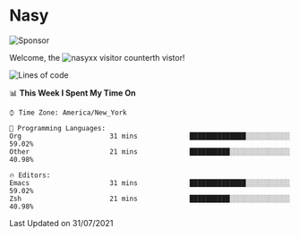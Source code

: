 # Nasy

<!--
<p align="center">
<img height="200" src="https://github-readme-stats.vercel.app/api?username=nasyxx&count_private=true&show_icons=true&theme=dracula&include_all_commits=true"/>
<img height="200" src="https://github-readme-stats.vercel.app/api/top-langs/?username=nasyxx&theme=dracula&hide=html,jupyter+notebook&count_private=true&show_icons=true"/>
</p>

  
----------------
-->

![Sponsor](https://img.shields.io/static/v1.svg?label=Sponsor&message=%E2%9D%A4&logo=GitHub&style=flat&color=pink)
 
Welcome, the ![nasyxx visitor counter](https://count.getloli.com/get/@nasyxx?theme=rule34)th vistor!
 
<!--START_SECTION:waka-->
![Lines of code](https://img.shields.io/badge/From%20Hello%20World%20I%27ve%20Written-5.4%20million%20lines%20of%20code-blue)

📊 **This Week I Spent My Time On** 

```text
⌚︎ Time Zone: America/New_York

💬 Programming Languages: 
Org                      31 mins             ██████████████░░░░░░░░░░░   59.02% 
Other                    21 mins             ██████████░░░░░░░░░░░░░░░   40.98%

🔥 Editors: 
Emacs                    31 mins             ██████████████░░░░░░░░░░░   59.02% 
Zsh                      21 mins             ██████████░░░░░░░░░░░░░░░   40.98%

```


 Last Updated on 31/07/2021
<!--END_SECTION:waka-->

<!-- ![visitors](https://visitor-badge.laobi.icu/badge?page_id=nasyxx.nasyxx) -->
